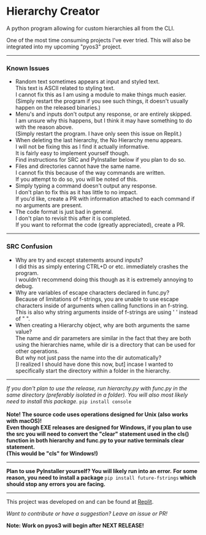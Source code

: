 <h1>Hierarchy Creator</h1>
A python program allowing for custom hierarchies all from the CLI.

One of the most time consuming projects I've ever tried.
This will also be integrated into my upcoming "pyos3" project.
<hr>
<h3>Known Issues</h3>
<ul>
  <li>Random text sometimes appears at input and styled text.<br>This text is ASCII related to styling text.<br>I cannot fix this as I am using a module to make things much easier.<br>(Simply restart the program if you see such things, it doesn't usually happen on the released binaries.)</li>
  <li>Menu's and inputs don't output any response, or are entirely skipped.<br>I am unsure why this happens, but I think it may have something to do with the reason above.<br>(Simply restart the program. I have only seen this issue on Replit.)</li>
  <li>When deleting the last hierarchy, the No Hierarchy menu appears.<br>I will not be fixing this as I find it actually informative.<br>It is fairly easy to implement yourself though.<br>Find instructions for SRC and PyInstaller below if you plan to do so.</li>
  <li>Files and directories cannot have the same name.<br>I cannot fix this because of the way commands are written.<br>If you attempt to do so, you will be noted of this.</li>
  <li>Simply typing a command doesn't output any response.<br>I don't plan to fix this as it has little to no impact.<br>If you'd like, create a PR with information attached to each command if no arguments are present.</li>
  <li>The code format is just bad in general.<br>I don't plan to revisit this after it is completed.<br>If you want to reformat the code (greatly appreciated), create a PR.</li>
</ul>
<hr>
<h3>SRC Confusion</h3>
<ul>
  <li>Why are try and except statements around inputs?<br>I did this as simply entering CTRL+D or etc. immediately crashes the program.<br>I wouldn't recommend doing this though as it is extremely annoying to debug.</li>
  <li>Why are variables of escape characters declared in func.py?<br>Because of limitations of f-strings, you are unable to use escape characters inside of arguments when calling functions in an f-string.<br>This is also why string arguments inside of f-strings are using ' ' instead of " ".</li>
  <li>When creating a Hierarchy object, why are both arguments the same value?<br>The name and dir parameters are similar in the fact that they are both using the hierarchies name, while dir is a directory that can be used for other operations.<br>But why not just pass the name into the dir automatically?<br>[I realized I should have done this now, but] incase I wanted to specifically start the directory within a folder in the hierarchy.</li>
</ul>
<hr>
<i>If you don't plan to use the release, run hierarchy.py with func.py in the same directory (preferably isolated in a folder).</i>
<i>You will also most likely need to install this package.</i>
<code>pip install console</code><br><br>
<b>Note! The source code uses operations designed for Unix (also works with macOS)!<br>Even though EXE releases are designed for Windows, if you plan to use the src you will need to convert the "clear" statement used in the cls() function in both hierarchy and func.py to your native terminals clear statement.<br>(This would be "cls" for Windows!)</b>
<hr>
<b>Plan to use PyInstaller yourself? You will likely run into an error.</b>
<b>For some reason, you need to install a package </b><code>pip install future-fstrings</code><b> which should stop any errors you are facing.</b>
<hr>
This project was developed on and can be found at <a href="https://replit.com/@bobbypac/Hierarchy-Creator" target="_blank">Replit</a>.

<i>Want to contribute or have a suggestion? Leave an issue or PR!</i>

<b>Note: Work on pyos3 will begin after NEXT RELEASE!</b>
